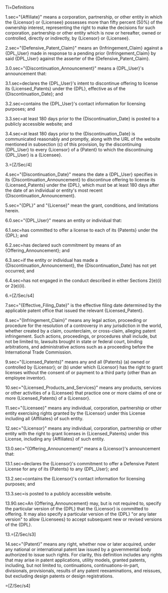 Ti=Definitions

1.sec="{Affiliate}" means a corporation, partnership, or other entity in which the {Licensor} or {Licensee} possesses more than fifty percent (50%) of the ownership interest, representing the right to make the decisions for such corporation, partnership or other entity which is now or hereafter, owned or controlled, directly or indirectly, by {Licensor} or {Licensee}.

2.sec="{Defensive_Patent_Claim}" means an {Infringement_Claim} against a {DPL_User} made in response to a pending prior {Infringement_Claim} by said {DPL_User} against the asserter of the {Defensive_Patent_Claim}.

3.0.sec="{Discontinuation_Announcement}" means a {DPL_User}'s announcement that:

3.1.sec=declares the {DPL_User}'s intent to discontinue offering to license its {Licensed_Patents} under the {DPL}, effective as of the {Discontinuation_Date}; and

3.2.sec=contains the {DPL_User}'s contact information for licensing purposes; and

3.3.sec=at least 180 days prior to the {Discontinuation_Date} is posted to a publicly accessible website; and

3.4.sec=at least 180 days prior to the {Discontinuation_Date} is communicated reasonably and promptly, along with the URL of the website mentioned in subsection (c) of this provision, by the discontinuing {DPL_User} to every {Licensor} of a {Patent} to which the discontinuing {DPL_User} is a {Licensee}.

3.=[Z/Sec/4]

4.sec="{Discontinuation_Date}" means the date a {DPL_User} specifies in its {Discontinuation_Announcement} to discontinue offering to license its {Licensed_Patents} under the {DPL}, which must be at least 180 days after the date of an individual or entity's most recent {Discontinuation_Announcement}.

5.sec="{DPL}" and "{License}" mean the grant, conditions, and limitations herein.

6.0.sec="{DPL_User}" means an entity or individual that:

6.1.sec=has committed to offer a license to each of its {Patents} under the {DPL}; and

6.2.sec=has declared such commitment by means of an {Offering_Announcement}; and

6.3.sec=if the entity or individual has made a {Discontinuation_Announcement}, the {Discontinuation_Date} has not yet occurred; and

6.4.sec=has not engaged in the conduct described in either Sections 2(e)(i) or 2(e)(ii).

6.=[Z/Sec/s4]

7.sec="{Effective_Filing_Date}" is the effective filing date determined by the applicable patent office that issued the relevant {Licensed_Patent}.

8.sec="{Infringement_Claim}" means any legal action, proceeding or procedure for the resolution of a controversy in any jurisdiction in the world, whether created by a claim, counterclaim, or cross-claim, alleging patent infringement. Such actions, proceedings, or procedures shall include, but not be limited to, lawsuits brought in state or federal court, binding arbitrations, and administrative actions such as a proceeding before the International Trade Commission.

9.sec="{Licensed_Patents}" means any and all {Patents} (a) owned or controlled by {Licensor}; or (b) under which {Licensor} has the right to grant licenses without the consent of or payment to a third party (other than an employee inventor).

10.sec="{Licensed_Products_and_Services}" means any products, services or other activities of a {Licensee} that practice one or more claims of one or more {Licensed_Patents} of a {Licensor}.

11.sec="{Licensee}" means any individual, corporation, partnership or other entity exercising rights granted by the {Licensor} under this License including all {Affiliates} of such entity.

12.sec="{Licensor}" means any individual, corporation, partnership or other entity with the right to grant licenses in {Licensed_Patents} under this License, including any {Affiliates} of such entity.

13.0.sec="{Offering_Announcement}" means a {Licensor}'s announcement that:

13.1.sec=declares the {Licensor}'s commitment to offer a Defensive Patent License for any of its {Patents} to any {DPL_User}; and

13.2.sec=contains the {Licensor}'s contact information for licensing purposes; and

13.3.sec=is posted to a publicly accessible website.

13.90.sec=An {Offering_Announcement} may, but is not required to, specify the particular version of the {DPL} that the {Licensor} is committed to offering. It may also specify a particular version of the {DPL} "or any later version" to allow {Licensees} to accept subsequent new or revised versions of the {DPL}.

13.=[Z/Sec/s3]

14.sec="{Patent}" means any right, whether now or later acquired, under any national or international patent law issued by a governmental body authorized to issue such rights. For clarity, this definition includes any rights that may arise in patent applications, utility models, granted patents, including, but not limited to, continuations, continuations-in-part, divisionals, provisionals, results of any patent reexaminations, and reissues, but excluding design patents or design registrations.

=[Z/Sec/s4]
